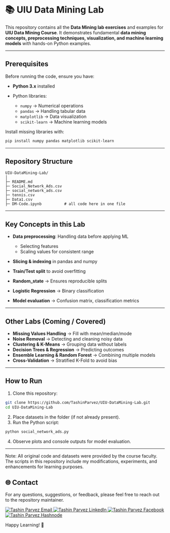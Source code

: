 # 📚 UIU Data Mining Lab

This repository contains all the **Data Mining lab exercises** and examples for **UIU Data Mining Course**.
It demonstrates fundamental **data mining concepts, preprocessing techniques, visualization, and machine learning models** with hands-on Python examples.

---

## **Prerequisites**

Before running the code, ensure you have:

- **Python 3.x** installed
- Python libraries:

  - `numpy` → Numerical operations
  - `pandas` → Handling tabular data
  - `matplotlib` → Data visualization
  - `scikit-learn` → Machine learning models

Install missing libraries with:

```bash
pip install numpy pandas matplotlib scikit-learn
```

---

## **Repository Structure**

```
UIU-DataMining-Lab/
│
├─ README.md
├─ Social_Network_Ads.csv
├─ social_network_ads.csv
├─ tennis.csv
├─ Data1.csv
├─ DM-Code.ipynb          # all code here in one file
```

---

## **Key Concepts in this Lab**

- **Data preprocessing**: Handling data before applying ML

  - Selecting features
  - Scaling values for consistent range

- **Slicing & indexing** in pandas and numpy
- **Train/Test split** to avoid overfitting
- **Random_state** → Ensures reproducible splits
- **Logistic Regression** → Binary classification
- **Model evaluation** → Confusion matrix, classification metrics

---

## **Other Labs (Coming / Covered)**

- **Missing Values Handling** → Fill with mean/median/mode
- **Noise Removal** → Detecting and cleaning noisy data
- **Clustering & K-Means** → Grouping data without labels
- **Decision Trees & Regression** → Predicting outcomes
- **Ensemble Learning & Random Forest** → Combining multiple models
- **Cross-Validation** → Stratified K-Fold to avoid bias

---

## **How to Run**

1. Clone this repository:

```bash
git clone https://github.com/TashinParvez/UIU-DataMining-Lab.git
cd UIU-DataMining-Lab
```

2. Place datasets in the folder (if not already present).
3. Run the Python script:

```bash
python social_network_ads.py
```

4. Observe plots and console outputs for model evaluation.

---


Note: All original code and datasets were provided by the course faculty. The scripts in this repository include my modifications, experiments, and enhancements for learning purposes.



## 🌐 Contact
For any questions, suggestions, or feedback, please feel free to reach out to the repository maintainer.
<p align="left">
  <a href="mailto:tashinparvez2002@gmail.com" target="blank">
    <img src="https://img.shields.io/badge/Email-0078D4?style=for-the-badge&logo=gmail&logoColor=white" alt="Tashin Parvez Email" />
  </a>
  <a href="https://linkedin.com/in/tashinparvez" target="blank">
    <img src="https://img.shields.io/badge/LinkedIn-0A66C2?style=for-the-badge&logo=linkedin&logoColor=white" alt="Tashin Parvez LinkedIn" />
  </a>
  <a href="https://fb.com/tashin.parvez.5" target="blank">
    <img src="https://img.shields.io/badge/Facebook-1877F2?style=for-the-badge&logo=facebook&logoColor=white" alt="Tashin Parvez Facebook" />
  </a>
  <a href="https://tashinparvez.hashnode.dev/" target="blank">
    <img src="https://img.shields.io/badge/Hashnode-2962FF?style=for-the-badge&logo=hashnode&logoColor=white" alt="Tashin Parvez Hashnode" />
  </a>
</p>


Happy Learning! 🚀

